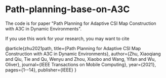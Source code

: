 # Path-planning-base-on-A3C
 
The code is for paper "Path Planning for Adaptive CSI Map Construction with A3C in Dynamic Environments".

If you use this work for your research, you may want to cite

@article{zhu2021path,
  title={Path Planning for Adaptive CSI Map Construction with A3C in Dynamic Environments},
  author={Zhu, Xiaoqiang and Qiu, Tie and Qu, Wenyu and Zhou, Xiaobo and Wang, Yifan and Wu, Oliver},
  journal={IEEE Transactions on Mobile Computing},
  year={2021},
  pages={1--14},
  publisher={IEEE}
}